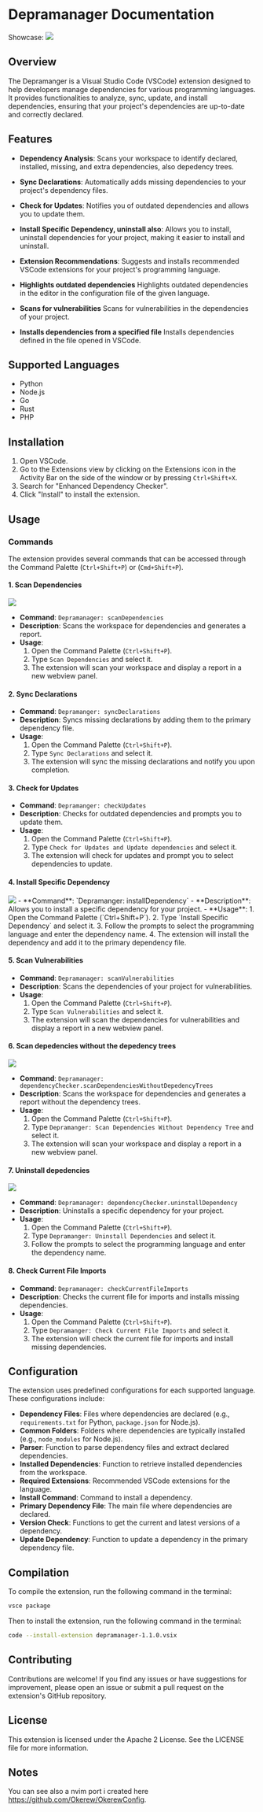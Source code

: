 # Depramanager Documentation

Showcase:
<a href="https://youtu.be/gHTd4CFbHas"><img src="https://cdn.glitch.global/a876511c-32af-4497-ae48-bc7d305558bb/icon.png?v=1739468743961"></a>

## Overview

The Depramanger is a Visual Studio Code (VSCode) extension designed to help developers manage dependencies for various programming languages. It provides functionalities to analyze, sync, update, and install dependencies, ensuring that your project's dependencies are up-to-date and correctly declared.

## Features

- **Dependency Analysis**: Scans your workspace to identify declared, installed, missing, and extra dependencies, also depedency trees.
- **Sync Declarations**: Automatically adds missing dependencies to your project's dependency files.
- **Check for Updates**: Notifies you of outdated dependencies and allows you to update them.
- **Install Specific Dependency, uninstall also**: Allows you to install, uninstall dependencies for your project, making it easier to install and uninstall.
- **Extension Recommendations**: Suggests and installs recommended VSCode extensions for your project's programming language.
- **Highlights outdated dependencies** Highlights outdated dependencies in the editor in the configuration file of the given language.
- **Scans for vulnerabilities** Scans for vulnerabilities in the dependencies of your project.

- **Installs dependencies from a specified file** Installs dependencies defined in the file opened in VSCode.

## Supported Languages

- Python
- Node.js
- Go
- Rust
- PHP

## Installation

1. Open VSCode.
2. Go to the Extensions view by clicking on the Extensions icon in the Activity Bar on the side of the window or by pressing `Ctrl+Shift+X`.
3. Search for "Enhanced Dependency Checker".
4. Click "Install" to install the extension.

## Usage

### Commands

The extension provides several commands that can be accessed through the Command Palette (`Ctrl+Shift+P`) or (`Cmd+Shift+P`).

#### 1. Scan Dependencies
<img src="https://cdn.glitch.global/a876511c-32af-4497-ae48-bc7d305558bb/dep_trees.png?v=1739802587808">

- **Command**: `Depramanager: scanDependencies`
- **Description**: Scans the workspace for dependencies and generates a report.
- **Usage**:
  1. Open the Command Palette (`Ctrl+Shift+P`).
  2. Type `Scan Dependencies` and select it.
  3. The extension will scan your workspace and display a report in a new webview panel.

#### 2. Sync Declarations

- **Command**: `Depramanger: syncDeclarations`
- **Description**: Syncs missing declarations by adding them to the primary dependency file.
- **Usage**:
  1. Open the Command Palette (`Ctrl+Shift+P`).
  2. Type `Sync Declarations` and select it.
  3. The extension will sync the missing declarations and notify you upon completion.

#### 3. Check for Updates

- **Command**: `Depramanger: checkUpdates`
- **Description**: Checks for outdated dependencies and prompts you to update them.
- **Usage**:
  1. Open the Command Palette (`Ctrl+Shift+P`).
  2. Type `Check for Updates and Update dependencies` and select it.
  3. The extension will check for updates and prompt you to select dependencies to update.

#### 4. Install Specific Dependency
<img src="https://cdn.glitch.global/a876511c-32af-4497-ae48-bc7d305558bb/install.png?v=1739802582647">
- **Command**: `Depramanger: installDependency`
- **Description**: Allows you to install a specific dependency for your project.
- **Usage**:
  1. Open the Command Palette (`Ctrl+Shift+P`).
  2. Type `Install Specific Dependency` and select it.
  3. Follow the prompts to select the programming language and enter the dependency name.
  4. The extension will install the dependency and add it to the primary dependency file.

#### 5. Scan Vulnerabilities

- **Command**: `Depramanager: scanVulnerabilities`
- **Description**: Scans the dependencies of your project for vulnerabilities.
- **Usage**:
  1. Open the Command Palette (`Ctrl+Shift+P`).
  2. Type `Scan Vulnerabilities` and select it.
  3. The extension will scan the dependencies for vulnerabilities and display a report in a new webview panel.

#### 6. Scan depedencies without the depedency trees
<img src="https://cdn.glitch.global/a876511c-32af-4497-ae48-bc7d305558bb/deps_installed.png?v=1739802586578">

- **Command**: `Depramanager: dependencyChecker.scanDependenciesWithoutDepedencyTrees`
- **Description**: Scans the workspace for dependencies and generates a report without the dependency trees.
- **Usage**:
  1. Open the Command Palette (`Ctrl+Shift+P`).
  2. Type `Depramanger: Scan Dependencies Without Dependency Tree` and select it.
  3. The extension will scan your workspace and display a report in a new webview panel.

#### 7. Uninstall depedencies
<img src="https://cdn.glitch.global/a876511c-32af-4497-ae48-bc7d305558bb/uninstall.png?v=1739802588836">

- **Command**: `Depramanager: dependencyChecker.uninstallDependency`
- **Description**: Uninstalls a specific dependency for your project.
- **Usage**:
  1. Open the Command Palette (`Ctrl+Shift+P`).
  2. Type `Depramanger: Uninstall Dependencies` and select it.
  3. Follow the prompts to select the programming language and enter the dependency name.

#### 8. Check Current File Imports
- **Command**: `Depramanager: checkCurrentFileImports`
- **Description**: Checks the current file for imports and installs missing dependencies.
- **Usage**:
  1. Open the Command Palette (`Ctrl+Shift+P`).
  2. Type `Depramanger: Check Current File Imports` and select it.
  3. The extension will check the current file for imports and install missing dependencies.

## Configuration

The extension uses predefined configurations for each supported language. These configurations include:

- **Dependency Files**: Files where dependencies are declared (e.g., `requirements.txt` for Python, `package.json` for Node.js).
- **Common Folders**: Folders where dependencies are typically installed (e.g., `node_modules` for Node.js).
- **Parser**: Function to parse dependency files and extract declared dependencies.
- **Installed Dependencies**: Function to retrieve installed dependencies from the workspace.
- **Required Extensions**: Recommended VSCode extensions for the language.
- **Install Command**: Command to install a dependency.
- **Primary Dependency File**: The main file where dependencies are declared.
- **Version Check**: Functions to get the current and latest versions of a dependency.
- **Update Dependency**: Function to update a dependency in the primary dependency file.

## Compilation

To compile the extension, run the following command in the terminal:

```sh
vsce package
```

Then to install the extension, run the following command in the terminal:

```sh
code --install-extension depramanager-1.1.0.vsix
```

## Contributing

Contributions are welcome! If you find any issues or have suggestions for improvement, please open an issue or submit a pull request on the extension's GitHub repository.

## License

This extension is licensed under the Apache 2 License. See the LICENSE file for more information.

## Notes

You can see also a nvim port i created here https://github.com/Okerew/OkerewConfig.
